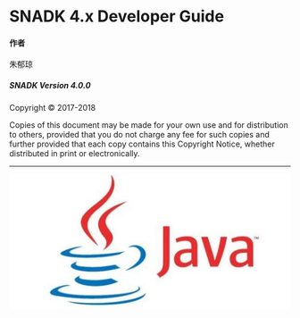 # SNADK 4.x Developer Guide
<!-- ex_nonav -->
#### **作者**

朱郁琼

##### SNADK Version 4.0.0

Copyright © 2017-2018

Copies of this document may be made for your own use and for distribution to others, provided that you do not charge any fee for such copies and further provided that each copy contains this Copyright Notice, whether distributed in print or electronically.

---

![](/assets/java.png)

